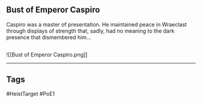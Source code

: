 ## Bust of Emperor Caspiro
Caspiro was a master of presentation. He maintained peace in Wraeclast through displays
of strength that, sadly, had no meaning to the dark presence that dismembered him...
## 
![[Bust of Emperor Caspiro.png]]

---
## Tags
#HeistTarget
#PoE1 